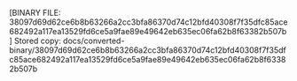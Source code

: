 [BINARY FILE: 38097d69d62ce6b8b63266a2cc3bfa86370d74c12bfd40308f7f35dfc85ace682492a117ea13529fd6ce5a9fae89e49642eb635ec06fa62b8f63382b507b]
Stored copy: docs/converted-binary/38097d69d62ce6b8b63266a2cc3bfa86370d74c12bfd40308f7f35dfc85ace682492a117ea13529fd6ce5a9fae89e49642eb635ec06fa62b8f63382b507b
